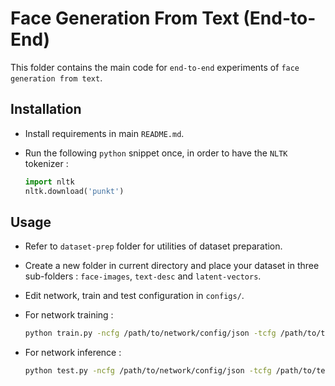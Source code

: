 # Face Generation From Text (End-to-End)

This folder contains the main code for `end-to-end` experiments of `face generation from text`.

## Installation

-   Install requirements in main `README.md`.

-   Run the following `python` snippet once, in order to have the `NLTK` tokenizer :
    ```python
    import nltk
    nltk.download('punkt')
    ```

## Usage

-   Refer to `dataset-prep` folder for utilities of dataset preparation.

-   Create a new folder in current directory and place your dataset in three sub-folders : `face-images`, `text-desc` and `latent-vectors`.

-   Edit network, train and test configuration in `configs/`.

-   For network training :
    ```bash
    python train.py -ncfg /path/to/network/config/json -tcfg /path/to/train/config/json
    ```

-   For network inference :
    ```bash
    python test.py -ncfg /path/to/network/config/json -tcfg /path/to/test/config/json
    ```
